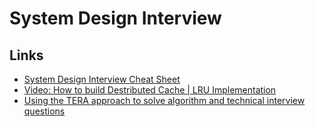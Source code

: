 # System Design Interview

## Links

* [System Design Interview Cheat Sheet](https://vahid.blog/post/2022-05-05-system-design-interview-cheat-sheet/)
* [Video: How to build Destributed Cache | LRU Implementation](https://youtu.be/jzPSuBiidF4)
* [Using the TERA approach to solve algorithm and technical interview questions](https://vahid.blog/post/2020-10-05-using-the-tera-approach-to-solve-algorithm-and-technical-interview-questions/)
